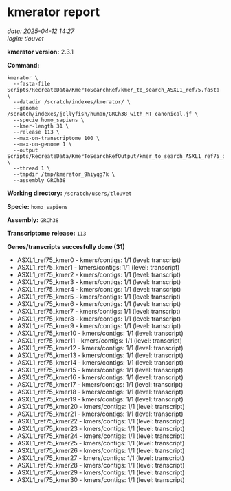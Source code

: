 # kmerator report
*date: 2025-04-12 14:27*  
*login: tlouvet*

**kmerator version:** 2.3.1

**Command:**

```
kmerator \
  --fasta-file Scripts/RecreateData/KmerToSearchRef/kmer_to_search_ASXL1_ref75.fasta \
  --datadir /scratch/indexes/kmerator/ \
  --genome /scratch/indexes/jellyfish/human/GRCh38_with_MT_canonical.jf \
  --specie homo_sapiens \
  --kmer-length 31 \
  --release 113 \
  --max-on-transcriptome 100 \
  --max-on-genome 1 \
  --output Scripts/RecreateData/KmerToSearchRefOutput/kmer_to_search_ASXL1_ref75_output \
  --thread 1 \
  --tmpdir /tmp/kmerator_9hiyqg7k \
  --assembly GRCh38
```

**Working directory:** `/scratch/users/tlouvet`

**Specie:** `homo_sapiens`

**Assembly:** `GRCh38`

**Transcriptome release:** `113`

**Genes/transcripts succesfully done (31)**

- ASXL1_ref75_kmer0 - kmers/contigs: 1/1 (level: transcript)
- ASXL1_ref75_kmer1 - kmers/contigs: 1/1 (level: transcript)
- ASXL1_ref75_kmer2 - kmers/contigs: 1/1 (level: transcript)
- ASXL1_ref75_kmer3 - kmers/contigs: 1/1 (level: transcript)
- ASXL1_ref75_kmer4 - kmers/contigs: 1/1 (level: transcript)
- ASXL1_ref75_kmer5 - kmers/contigs: 1/1 (level: transcript)
- ASXL1_ref75_kmer6 - kmers/contigs: 1/1 (level: transcript)
- ASXL1_ref75_kmer7 - kmers/contigs: 1/1 (level: transcript)
- ASXL1_ref75_kmer8 - kmers/contigs: 1/1 (level: transcript)
- ASXL1_ref75_kmer9 - kmers/contigs: 1/1 (level: transcript)
- ASXL1_ref75_kmer10 - kmers/contigs: 1/1 (level: transcript)
- ASXL1_ref75_kmer11 - kmers/contigs: 1/1 (level: transcript)
- ASXL1_ref75_kmer12 - kmers/contigs: 1/1 (level: transcript)
- ASXL1_ref75_kmer13 - kmers/contigs: 1/1 (level: transcript)
- ASXL1_ref75_kmer14 - kmers/contigs: 1/1 (level: transcript)
- ASXL1_ref75_kmer15 - kmers/contigs: 1/1 (level: transcript)
- ASXL1_ref75_kmer16 - kmers/contigs: 1/1 (level: transcript)
- ASXL1_ref75_kmer17 - kmers/contigs: 1/1 (level: transcript)
- ASXL1_ref75_kmer18 - kmers/contigs: 1/1 (level: transcript)
- ASXL1_ref75_kmer19 - kmers/contigs: 1/1 (level: transcript)
- ASXL1_ref75_kmer20 - kmers/contigs: 1/1 (level: transcript)
- ASXL1_ref75_kmer21 - kmers/contigs: 1/1 (level: transcript)
- ASXL1_ref75_kmer22 - kmers/contigs: 1/1 (level: transcript)
- ASXL1_ref75_kmer23 - kmers/contigs: 1/1 (level: transcript)
- ASXL1_ref75_kmer24 - kmers/contigs: 1/1 (level: transcript)
- ASXL1_ref75_kmer25 - kmers/contigs: 1/1 (level: transcript)
- ASXL1_ref75_kmer26 - kmers/contigs: 1/1 (level: transcript)
- ASXL1_ref75_kmer27 - kmers/contigs: 1/1 (level: transcript)
- ASXL1_ref75_kmer28 - kmers/contigs: 1/1 (level: transcript)
- ASXL1_ref75_kmer29 - kmers/contigs: 1/1 (level: transcript)
- ASXL1_ref75_kmer30 - kmers/contigs: 1/1 (level: transcript)
